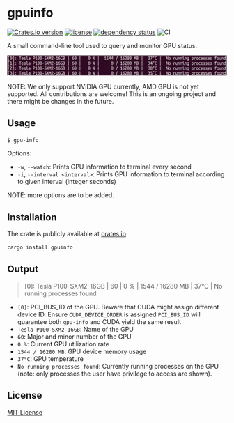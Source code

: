 # gpuinfo

[![Crates.io version](https://img.shields.io/crates/v/gpuinfo.svg?style=flat-square)](https://crates.io/crates/gpuinfo)
[![license](https://img.shields.io/github/license/BDHU/gpuinfo.svg?maxAge=86400)](LICENSE)
[![dependency status](https://deps.rs/repo/github/BDHU/gpuinfo/status.svg)](https://deps.rs/repo/github/BDHU/gpuinfo)
![CI](https://github.com/BDHU/gpuinfo/actions/workflows/github-action.yml/badge.svg)

A small command-line tool used to query and monitor GPU status.

![gpuinfo-screenshot](gpuinfo.png)

NOTE: We only support NVIDIA GPU currently, AMD GPU is not yet supported. All contributions are welcome! This is an ongoing project and there might be changes in the future.

Usage
-----


```bash
$ gpu-info
```

Options:

* `-w`, `--watch`: Prints GPU information to terminal every second
* `-i`, `--interval <interval>`: Prints GPU information to terminal according to given interval (integer seconds)

NOTE: more options are to be added.

Installation
------------

The crate is publicly available at [crates.io](https://crates.io/crates/gpuinfo/0.1.0):

```bash
cargo install gpuinfo
```

Output
------

> [0]: Tesla P100-SXM2-16GB | 60 |   0 % |  1544 / 16280 MB |  37°C | No running processes found

* `[0]`: PCI_BUS_ID of the GPU. Beware that CUDA might assign different device ID. Ensure `CUDA_DEVICE_ORDER` is assigned `PCI_BUS_ID` will guarantee both `gpu-info` and CUDA yield the same result
* `Tesla P100-SXM2-16GB`: Name of the GPU
* `60`: Major and minor number of the GPU
* `0 %`: Current GPU utilization rate
* `1544 / 16280 MB`: GPU device memory usage
* `37°C`: GPU temperature
* `No running processes found`: Currently running processes on the GPU (note: only processes the user have privilege to access are shown).

License
-------

[MIT License](LICENSE)
